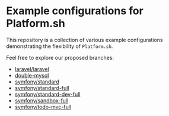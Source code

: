 
# Example configurations for Platform.sh

This repository is a collection of various example configurations demonstrating the flexibility of `Platform.sh`.

Feel free to explore our proposed branches:
* [laravel/laravel](https://github.com/platformsh/platformsh-examples/tree/laravel/laravel)
* [double-mysql](https://github.com/platformsh/platformsh-examples/tree/double-mysql)
* [symfony/standard](https://github.com/platformsh/platformsh-examples/tree/symfony/standard)
* [symfony/standard-full](https://github.com/platformsh/platformsh-examples/tree/symfony/standard-full)
* [symfony/standard-dev-full](https://github.com/platformsh/platformsh-examples/tree/symfony/standard-dev-full)
* [symfony/sandbox-full](https://github.com/platformsh/platformsh-examples/tree/symfony/cmf-sandbox-full)
* [symfony/todo-mvc-full](https://github.com/platformsh/platformsh-examples/tree/symfony/todo-mvc-full)

